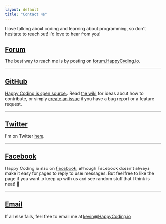 ```yaml
---
layout: default
title: "Contact Me"
---
```


I love talking about coding and learning about programming, so don't hesitate to reach out! I'd love to hear from you!

## [Forum](http://forum.HappyCoding.io)

The best way to reach me is by posting on [forum.HappyCoding.io](http://forum.HappyCoding.io). 

<hr/>

## [GitHub](https://github.com/KevinWorkman/HappyCoding/)

[Happy Coding is open source.](http://happycoding.io/license.html). Read [the wiki](https://github.com/KevinWorkman/HappyCoding/wiki/Contributing) for ideas about how to contribute, or simply [create an issue](https://github.com/KevinWorkman/HappyCoding/issues) if you have a bug report or a feature request.

<hr />

## [Twitter](https://twitter.com/KevinAWorkman)

I'm on Twitter [here](https://twitter.com/KevinAWorkman).

<hr />

## [Facebook](http://www.facebook.com/HappyCoding.io)

Happy Coding is also on [Facebook](http://www.facebook.com/HappyCoding.io), although Facebook doesn't always make it easy for pages to reply to user messages. But feel free to like the page if you want to keep up with us and see random stuff that I think is neat! :crocodile:

<hr />

## [Email](mailto:kevin@HappyCoding.io.)

If all else fails, feel free to email me at [kevin@HappyCoding.io](mailto:kevin@HappyCoding.io.)
